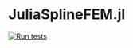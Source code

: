 # JuliaSplineFEM.jl

[![Run tests](https://github.com/GregVernon/JuliaSplineFEM.jl/actions/workflows/julia-app.yml/badge.svg)](https://github.com/GregVernon/JuliaSplineFEM.jl/actions/workflows/julia-app.yml)
